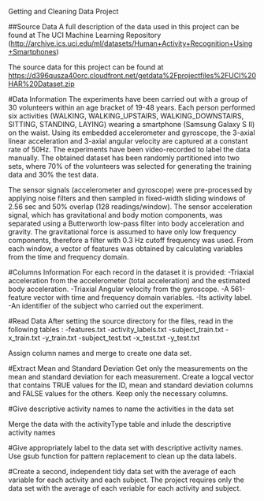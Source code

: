 Getting and Cleaning Data Project

##Source Data
A full description of the data used in this project can be found at The UCI Machine Learning Repository 
(http://archive.ics.uci.edu/ml/datasets/Human+Activity+Recognition+Using+Smartphones)

The source data for this project can be found at https://d396qusza40orc.cloudfront.net/getdata%2Fprojectfiles%2FUCI%20HAR%20Dataset.zip

#Data Information
The experiments have been carried out with a group of 30 volunteers within an age bracket of 19-48 years. 
Each person performed six activities (WALKING, WALKING_UPSTAIRS, WALKING_DOWNSTAIRS, SITTING, STANDING, LAYING) wearing a smartphone (Samsung Galaxy S II) on the waist.
Using its embedded accelerometer and gyroscope, the 3-axial linear acceleration and 3-axial angular velocity are captured at a constant rate of 50Hz. 
The experiments have been video-recorded to label the data manually. 
The obtained dataset has been randomly partitioned into two sets, where 
70% of the volunteers was selected for generating the training data and 30% the test data.

The sensor signals (accelerometer and gyroscope) were pre-processed by applying noise filters and 
then sampled in fixed-width sliding windows of 2.56 sec and 50% overlap (128 readings/window). 
The sensor acceleration signal, which has gravitational and body motion components, 
was separated using a Butterworth low-pass filter into body acceleration and gravity. 
The gravitational force is assumed to have only low frequency components, therefore a filter with 0.3 Hz cutoff frequency was used.
From each window, a vector of features was obtained by calculating variables from the time and frequency domain.

#Columns Information
For each record in the dataset it is provided:
-Triaxial acceleration from the accelerometer (total acceleration) and the estimated body acceleration.
-Triaxial Angular velocity from the gyroscope.
-A 561-feature vector with time and frequency domain variables.
-Its activity label.
-An identifier of the subject who carried out the experiment.

#Read Data
After setting the source directory for the files, read in the following tables :
-features.txt
-activity_labels.txt
-subject_train.txt
-x_train.txt
-y_train.txt
-subject_test.txt
-x_test.txt
-y_test.txt

Assign column names and merge to create one data set.

#Extract Mean and Standard Deviation
Get only the measurements on the mean and standard deviation for each measurement.
Create a logcal vector that contains TRUE values for the ID, mean and standard deviation columns and FALSE values
for the others. Keep only the necessary columns.


#Give descriptive activity names to name the activities in the data set

Merge the data with the activityType table and inlude the descriptive activity names

#Give appropriately label to the data set with descriptive activity names.
Use gsub function for pattern replacement to clean up the data labels.


#Create a second, independent tidy data set with the average of each variable for each activity and each subject.
The project requires only the data set with the average of each veriable for each activity and subject.